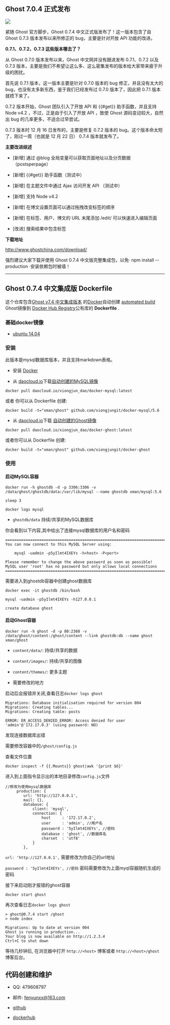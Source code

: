 ## Ghost 7.0.4 正式发布

![](http://static.ghostchina.com/image/a/21/de1b2911072f5a4eff82abdb62632.png)

紧随 Ghost 官方脚步，Ghost 0.7.4 中文正式版发布了！这一版本包含了自 Ghost 0.7.3 版本发布以来所修正的 bug，主要是针对开放 API 功能的改进。

**0.7.1、0.7.2、0.7.3 这些版本哪去了？**

从 Ghost 0.7.0 版本发布以来，Ghost 中文网并没有跟进发布 0.7.1、0.7.2 以及 0.7.3 版本，主要是我们不希望让这么多、这么密集发布的版本给大家带来疲于升级的困扰。

首先说 0.7.1 版本，这一版本主要是针对 0.7.0 版本的 bug 修正，并且没有太大的 bug，也没有太多新东西，鉴于我们已经发布过 0.7.0 版本了，因此把 0.7.1 版本就捂下来了。

0.7.2 版本开始，Ghost 团队引入了开放 API 和 {{#get}} 助手函数，并且支持 Node v4.2 ，不过，正是由于引入了开放 API ，致使 Ghost 源码变动较大，自然出 bug 的几率更多，不适合过早尝试。

0.7.3 版本时 12 月 16 日发布的，主要是修复 0.7.2 版本的 bug。这个版本命太短了，刚过一周（也就是 12 月 22 日） 0.7.4 版本就发布了。

**主要改进综述**

- [新增] 通过 @blog 全局变量可以获取页面地址以及分页数据（postsperpage）

- [新增] {{#get}} 助手函数（测试中）

- [新增] 在主题文件中通过 Ajax 访问开发 API （测试中）

- [新增] 支持 Node v4.2

- [新增] 在博文设置页面可以通过拖拽改变标签的顺序

- [新增] 在标签、用户、博文的 URL 末尾添加 /edit/ 可以快速进入编辑页面

- [改进] 搜索结果中包含标签


**下载地址**

http://www.ghostchina.com/download/

强烈建议大家下载并使用 Ghost 0.7.4 中文版完整集成包，以免· npm install --production ·安装依赖包时被墙！

---


## Ghost 0.7.4 中文集成版 Dockerfile


这个仓库包含[Ghost v7.4 中文集成版本](http://www.ghostchina.com/) 的[Docker](https://www.docker.com/)自动创建 [automated build](https://registry.hub.docker.com/u/dockerfile/ghost/) Ghost镜像到 [Docker Hub Registry](https://registry.hub.docker.com/)公有库的 **Dockerfile** .


### 基础docker镜像

* [ubuntu 14.04 ](http://daocloud.io/library/ubuntu:14.04)


### 安装

此版本是mysql数据库版本，并且支持markdown表格。

* 安装 [Docker](https://www.docker.com/)

* 从 [daocloud.io](https://dashboard.daocloud.io)下载[自动创建的MySQL镜像](https://dashboard.daocloud.io/packages) 

```
docker pull daocloud.io/xiongjun_dao/docker-mysql:latest
```
或者 你可以从  Dockerfile 创建:

```
docker build -t="xman/ghost" github.com/xiongjungit/docker-mysql/5.6
```

* 从 [daocloud.io](https://dashboard.daocloud.io)下载 [自动创建的Ghost镜像](https://dashboard.daocloud.io/packages) 

```
docker pull daocloud.io/xiongjun_dao/docker-ghost:latest
```

或者你可以从 Dockerfile 创建:

```
docker build -t="xman/ghost" github.com/xiongjungit/docker-ghost
```

### 使用

####  启动MySQL容器

```
docker run -h ghostdb -d -p 3306:3306 -v /data/ghost/ghostdb/data:/var/lib/mysql --name ghostdb xman/mysql:5.6

sleep 3

docker logs mysql
```

* `ghostdb/data` 持续/共享的MySQL数据库

你会看到以下内容,其中给出了连接mysql数据库的用户名和密码

```
========================================================================
You can now connect to this MySQL Server using:

    mysql -uadmin -p5yIlmt4IXEYs -h<host> -P<port>

Please remember to change the above password as soon as possible!
MySQL user 'root' has no password but only allows local connections
========================================================================
```

需要进入到ghostdb容器中创建ghost数据库

```
docker exec -it ghostdb /bin/bash

mysql -uadmin -p5yIlmt4IXEYs -h127.0.0.1

create database ghost

```

#### 启动Ghost容器

```
docker run -h ghost -d -p 80:2368 -v /data/ghost/content:/ghost/content --link ghostdb:db --name ghost xman/ghost
```

* `content/data/`: 持续/共享的数据

* `content/images/`: 持续/共享的图像

* `content/themes/`: 更多主题

* 需要修改的地方

启动后会报错并关闭,查看日志`docker logs ghost`

```
Migrations: Database initialisation required for version 004
Migrations: Creating tables...
Migrations: Creating table: posts

ERROR: ER_ACCESS_DENIED_ERROR: Access denied for user 'admin'@'172.17.0.3' (using password: NO)
```

发现连接数据库出错

需要修改容器中的`/ghost/config.js`

查看文件位置

```
docker inspect -f {{.Mounts}} ghost|awk '{print $6}'
```

进入到上面指令显示出的本地目录修改`config.js`文件

```
//修改为使用mysql数据库
     production: {
        url: 'http://127.0.0.1',
        mail: {},
        database: {
            client: 'mysql',
            connection: {
                host     : '172.17.0.2',
                user     : 'admin', //用户名
                password : '5yIlmt4IXEYs', //密码
                database : 'ghost', //数据库名
                charset  : 'utf8'
            }
        },
```

`url: 'http://127.0.0.1',` 需要修改为你自己的url地址

`password : '5yIlmt4IXEYs', //密码` 密码需要修改为上面myql容器随机生成的密码

接下来启动刚才报错的ghost容器

```
docker start ghost
```

再次查看日志`docker logs ghost`


```
> ghost@0.7.4 start /ghost
> node index

Migrations: Up to date at version 004
Ghost is running in production... 
Your blog is now available on http://1.2.3.4 
Ctrl+C to shut down
```

等待几秒钟后, 在浏览器中打开 `http://<host>` 博客或者 `http://<host>/ghost` 博客后台。

## 代码创建和维护

* QQ: 479608797

* 邮件:  fenyunxx@163.com

* [github](https://github.com/xiongjungit/docker-ghost)

* [dockerhub](https://hub.docker.com/r/dockerxman/)
